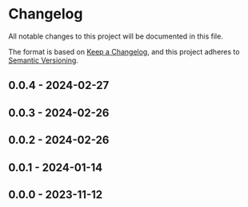 # Changelog

All notable changes to this project will be documented in this file.

The format is based on [Keep a Changelog](https://keepachangelog.com/en/1.0.0/),
and this project adheres to [Semantic Versioning](https://semver.org/spec/v2.0.0.html).

## 0.0.4 - 2024-02-27

## 0.0.3 - 2024-02-26

## 0.0.2 - 2024-02-26

## 0.0.1 - 2024-01-14

## 0.0.0 - 2023-11-12
